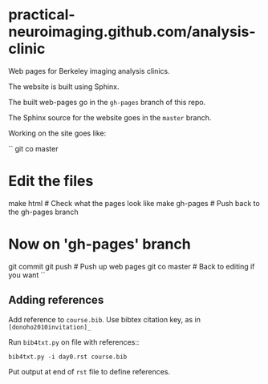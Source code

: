# practical-neuroimaging.github.com/analysis-clinic

Web pages for Berkeley imaging analysis clinics.

The website is built using Sphinx.

The built web-pages go in the `gh-pages` branch of this repo.

The Sphinx source for the website goes in the `master` branch.

Working on the site goes like:

``
git co master
# Edit the files
make html # Check what the pages look like
make gh-pages # Push back to the gh-pages branch
# Now on 'gh-pages' branch
git commit
git push # Push up web pages
git co master # Back to editing if you want
``

## Adding references

Add reference to `course.bib`.  Use bibtex citation key, as in `[donoho2010invitation]_`

Run `bib4txt.py` on file with references::

    bib4txt.py -i day0.rst course.bib

Put output at end of `rst` file to define references.
